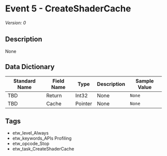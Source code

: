 # Event 5 - CreateShaderCache
###### Version: 0

## Description
None

## Data Dictionary
|Standard Name|Field Name|Type|Description|Sample Value|
|---|---|---|---|---|
|TBD|Return|Int32|None|`None`|
|TBD|Cache|Pointer|None|`None`|

## Tags
* etw_level_Always
* etw_keywords_APIs Profiling
* etw_opcode_Stop
* etw_task_CreateShaderCache